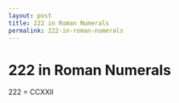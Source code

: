 ```yaml
---
layout: post
title: 222 in Roman Numerals
permalink: 222-in-roman-numerals
---
```


# 222 in Roman Numerals

222 = CCXXII
